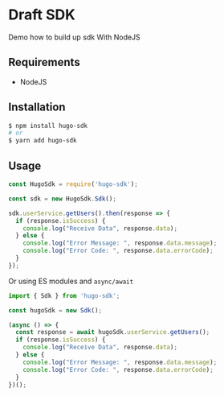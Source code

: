 # Draft SDK

Demo how to build up sdk With NodeJS

## Requirements

- NodeJS

## Installation

```bash
$ npm install hugo-sdk
# or
$ yarn add hugo-sdk
```

## Usage

```js
const HugoSdk = require('hugo-sdk');

const sdk = new HugoSdk.Sdk();

sdk.userService.getUsers().then(response => {
  if (response.isSuccess) {
    console.log("Receive Data", response.data);
  } else {
    console.log("Error Message: ", response.data.message);
    console.log("Error Code: ", response.data.errorCode);
  }
});
```

Or using ES modules and ```async/await```

```js
import { Sdk } from 'hugo-sdk';

const hugoSdk = new Sdk();

(async () => {
  const response = await hugoSdk.userService.getUsers();
  if (response.isSuccess) {
    console.log("Receive Data", response.data);
  } else {
    console.log("Error Message: ", response.data.message);
    console.log("Error Code: ", response.data.errorCode);
  }
})();
```
